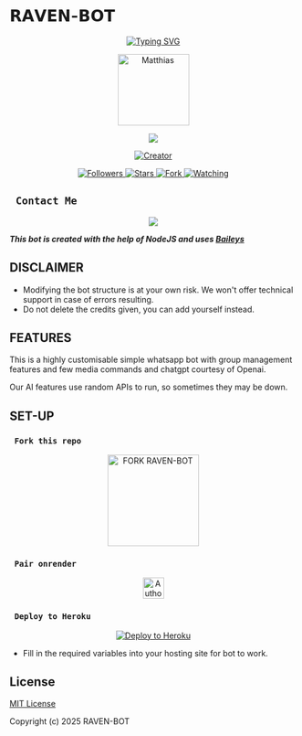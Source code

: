# 𝗥𝗔𝗩𝗘𝗡-𝗕𝗢𝗧
<div align="center">
  <a href="https://git.io/typing-svg">
    <img src="https://readme-typing-svg.demolab.com?font=Black+Ops+One&size=50&pause=1000&color=1BAFBAFF&center=true&width=910&height=100&lines=HOLLA+THIS+IS+RAVEN-BOT;MULTI+DEVICE+WHATSAPP+BOT;CODED+BY+MATTHIAS;STAR+AND+FORK+THE+REPO" alt="Typing SVG">
  </a>
</div>

<p align="center">
  <img src="https://github.com/Matthias112.png" width="125" height="125" alt="Matthias">
</p>

<p align="center">
  <a href="#">
    <img src="http://readme-typing-svg.herokuapp.com?color=d1fa02&center=true&vCenter=true&multiline=false&lines=RAVEN+WHATSAPP+BOT">
  </a>
</p>

<p align="center">
  <a href="#">
    <img title="Creator" src="https://img.shields.io/badge/Creator-Matthias112-blue.svg?style=for-the-badge&logo=github">
  </a>
</p>

<p align="center">
  <a href="https://github.com/Matthias112?tab=followers">
    <img title="Followers" src="https://img.shields.io/github/followers/Matthias112?label=Followers&style=social">
  </a>
  <a href="https://github.com/Matthias112/RAVEN-BOT/stargazers/">
    <img title="Stars" src="https://img.shields.io/github/stars/Matthias112/RAVEN-BOT?&style=social">
  </a>
  <a href="https://github.com/Matthias112/RAVEN-BOT/network/members">
    <img title="Fork" src="https://img.shields.io/github/forks/Matthias112/RAVEN-BOT?style=social">
  </a>
  <a href="https://github.com/Matthias112/RAVEN-BOT/watchers">
    <img title="Watching" src="https://img.shields.io/github/watchers/Matthias112/RAVEN-BOT?label=Watching&style=social">
  </a>
</p>

## ` Contact Me`
<p align="center">
  <a href="https://api.whatsapp.com/send?phone=254798616019&text=Hello+Raven+dev+i+need+your+Help+on...">
    <img src="https://img.shields.io/badge/Contact-25D366?style=for-the-badge&logo=whatsapp&logoColor=white">
  </a>
</p>

***This bot is created with the help of NodeJS and uses [Baileys](https://github.com/whiskeysockets/Baileys)***

## DISCLAIMER
- Modifying the bot structure is at your own risk. We won't offer technical support in case of errors resulting.
- Do not delete the credits given, you can add yourself instead.

## FEATURES
This is a highly customisable simple whatsapp bot with group management features and few media commands and chatgpt courtesy of Openai.

Our AI features use random APIs to run, so sometimes they may be down.

## SET-UP

### ` Fork this repo`
<p align="center">
  <a href="https://github.com/Matthias112/RAVEN-BOT/fork">
    <img src="https://img.shields.io/badge/Fork%20Create-purple?style=for-the-badge&logo=github" alt="FORK RAVEN-BOT" width="160">
  </a>
</p>

### ` Pair onrender`
<p align="center">
  <a href="https://pairing-raven.onrender.com">
    <img height="37" title="Author" src="https://img.shields.io/badge/Session-green?style=for-the-badge&logo=render">
  </a>
</p>

### ` Deploy to Heroku`
<p align="center">
  <a href="https://verify-me-umber.vercel.app/">
    <img src="https://www.herokucdn.com/deploy/button.svg" alt="Deploy to Heroku">
  </a>
</p>

- Fill in the required variables into your hosting site for bot to work.

## License
[MIT License](https://github.com/Matthias112/RAVEN-BOT/blob/main/LICENSE)

Copyright (c) 2025 RAVEN-BOT
